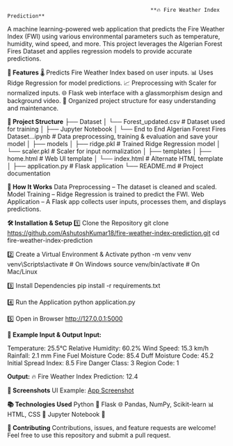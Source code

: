                                                   **🔥 Fire Weather Index Prediction**
A machine learning-powered web application that predicts the Fire Weather Index (FWI) using various environmental parameters such as temperature, humidity, wind speed, and more. This project leverages the Algerian Forest Fires Dataset and applies regression models to provide accurate predictions.

**📌 Features**
🌡 Predicts Fire Weather Index based on user inputs.
📊 Uses Ridge Regression for model predictions.
📈 Preprocessing with Scaler for normalized inputs.
🌐 Flask web interface with a glassmorphism design and background video.
📁 Organized project structure for easy understanding and maintenance.

**📂 Project Structure**
├── Dataset
│   └── Forest_updated.csv             # Dataset used for training
│
├── Jupyter Notebook
│   └── End to End Algerian Forest Fires Dataset...ipynb # Data preprocessing, training & evaluation and save your model
│
├── models
│   ├── ridge.pkl                       # Trained Ridge Regression model
│   └── scaler.pkl                      # Scaler for input normalization
│
├── templates
│   ├── home.html                       # Web UI template
│   └── index.html                      # Alternate HTML template
│
├── application.py                      # Flask application
└── README.md                           # Project documentation


**🚀 How It Works**
Data Preprocessing – The dataset is cleaned and scaled.
Model Training – Ridge Regression is trained to predict the FWI.
Web Application – A Flask app collects user inputs, processes them, and displays predictions.

**🛠 Installation & Setup**
1️⃣ Clone the Repository
git clone https://github.com/AshutoshKumar18/fire-weather-index-prediction.git
cd fire-weather-index-prediction

2️⃣ Create a Virtual Environment & Activate
python -m venv venv
venv\Scripts\activate   # On Windows
source venv/bin/activate  # On Mac/Linux

3️⃣ Install Dependencies
pip install -r requirements.txt

4️⃣ Run the Application
python application.py

5️⃣ Open in Browser
http://127.0.0.1:5000

**🧪 Example Input & Output
Input:**

Temperature: 25.5°C
Relative Humidity: 60.2%
Wind Speed: 15.3 km/h
Rainfall: 2.1 mm
Fine Fuel Moisture Code: 85.4
Duff Moisture Code: 45.2
Initial Spread Index: 8.5
Fire Danger Class: 3
Region Code: 1

**Output:**
🔥 Fire Weather Index Prediction: 12.4

**📸 Screenshots**
UI Example:
[App Screenshot](screenshot.png)


**📚 Technologies Used**
Python 🐍
Flask 🌐
Pandas, NumPy, Scikit-learn 📊
HTML, CSS 🎨
Jupyter Notebook 📓

**🤝 Contributing**
Contributions, issues, and feature requests are welcome!
Feel free to use this repository and submit a pull request.